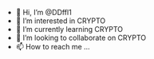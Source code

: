 - 👋 Hi, I’m @DDffl1
- 👀 I’m interested in CRYPTO
- 🌱 I’m currently learning CRYPTO
- 💞️ I’m looking to collaborate on CRYPTO
- 📫 How to reach me ...

<!---
DDffl1/DDffl1 is a ✨ special ✨ repository because its `README.md` (this file) appears on your GitHub profile.
You can click the Preview link to take a look at your changes.
--->
